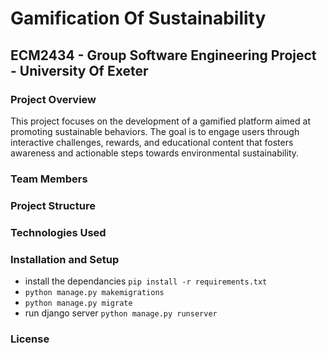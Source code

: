 # Gamification Of Sustainability

## ECM2434 - Group Software Engineering Project - University Of Exeter

### Project Overview
This project focuses on the development of a gamified platform aimed at 
promoting sustainable behaviors. The goal is to engage users through 
interactive challenges, rewards, and  educational content that fosters
awareness and actionable steps towards environmental sustainability.

### Team Members

### Project Structure

### Technologies Used

### Installation and Setup
- install the dependancies ```pip install -r requirements.txt```
- ```python manage.py makemigrations```
- ```python manage.py migrate```
- run django server ```python manage.py runserver```


### 

### License